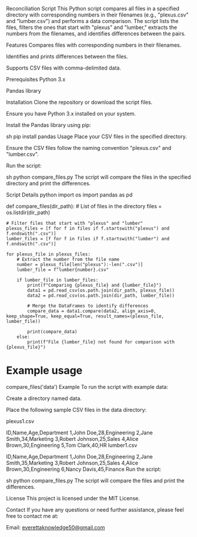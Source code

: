 Reconciliation Script
This Python script compares all files in a specified directory with corresponding numbers in their filenames (e.g., "plexus<number>.csv" and "lumber<number>.csv") and performs a data comparison. The script lists the files, filters the ones that start with "plexus" and "lumber," extracts the numbers from the filenames, and identifies differences between the pairs.

Features
Compares files with corresponding numbers in their filenames.

Identifies and prints differences between the files.

Supports CSV files with comma-delimited data.

Prerequisites
Python 3.x

Pandas library

Installation
Clone the repository or download the script files.

Ensure you have Python 3.x installed on your system.

Install the Pandas library using pip:

sh
pip install pandas
Usage
Place your CSV files in the specified directory.

Ensure the CSV files follow the naming convention "plexus<number>.csv" and "lumber<number>.csv".

Run the script:

sh
python compare_files.py
The script will compare the files in the specified directory and print the differences.

Script Details
python
import os
import pandas as pd

def compare_files(dir_path):
    # List of files in the directory
    files = os.listdir(dir_path)
    
    # Filter files that start with "plexus" and "lumber"
    plexus_files = [f for f in files if f.startswith("plexus") and f.endswith(".csv")]
    lumber_files = [f for f in files if f.startswith("lumber") and f.endswith(".csv")]

    for plexus_file in plexus_files:
        # Extract the number from the file name
        number = plexus_file[len("plexus"):-len(".csv")]
        lumber_file = f"lumber{number}.csv"

        if lumber_file in lumber_files:
            print(f"Comparing {plexus_file} and {lumber_file}")
            data1 = pd.read_csv(os.path.join(dir_path, plexus_file))
            data2 = pd.read_csv(os.path.join(dir_path, lumber_file))

            # Merge the DataFrames to identify differences
            compare_data = data1.compare(data2, align_axis=0, keep_shape=True, keep_equal=True, result_names=(plexus_file, lumber_file))

            print(compare_data)
        else:
            print(f"File {lumber_file} not found for comparison with {plexus_file}")

# Example usage
compare_files('data')
Example
To run the script with example data:

Create a directory named data.

Place the following sample CSV files in the data directory:

plexus1.csv

ID,Name,Age,Department
1,John Doe,28,Engineering
2,Jane Smith,34,Marketing
3,Robert Johnson,25,Sales
4,Alice Brown,30,Engineering
5,Tom Clark,40,HR
lumber1.csv

ID,Name,Age,Department
1,John Doe,28,Engineering
2,Jane Smith,35,Marketing
3,Robert Johnson,25,Sales
4,Alice Brown,30,Engineering
6,Nancy Davis,45,Finance
Run the script:

sh
python compare_files.py
The script will compare the files and print the differences.

License
This project is licensed under the MIT License.

Contact
If you have any questions or need further assistance, please feel free to contact me at:

Email: everettaknowledge50@gmail.com